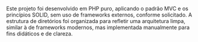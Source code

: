 Este projeto foi desenvolvido em PHP puro, aplicando o padrão MVC e os princípios SOLID,
sem uso de frameworks externos, conforme solicitado.
A estrutura de diretórios foi organizada para refletir uma arquitetura limpa,
similar à de frameworks modernos, mas implementada manualmente para fins didáticos e de clareza.